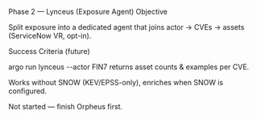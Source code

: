 
Phase 2 — Lynceus (Exposure Agent)
Objective

Split exposure into a dedicated agent that joins actor → CVEs → assets (ServiceNow VR, opt-in).

Success Criteria (future)

argo run lynceus --actor FIN7 returns asset counts & examples per CVE.

Works without SNOW (KEV/EPSS-only), enriches when SNOW is configured.

Not started — finish Orpheus first.
